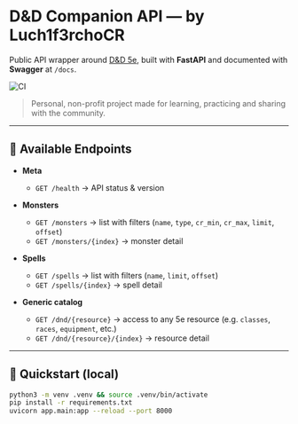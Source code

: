 # D&D Companion API — by Luch1f3rchoCR

Public API wrapper around [D&D 5e](https://www.dnd5eapi.co/), built with **FastAPI** and documented with **Swagger** at `/docs`.

![CI](https://github.com/Luch1f3rchoCR/dnd-companion-api/actions/workflows/ci.yml/badge.svg?branch=main)

> Personal, non-profit project made for learning, practicing and sharing with the community.

---

## 🔌 Available Endpoints

- **Meta**

  - `GET /health` → API status & version
- **Monsters**

  - `GET /monsters` → list with filters (`name`, `type`, `cr_min`, `cr_max`, `limit`, `offset`)
  - `GET /monsters/{index}` → monster detail
- **Spells**

  - `GET /spells` → list with filters (`name`, `limit`, `offset`)
  - `GET /spells/{index}` → spell detail
- **Generic catalog**

  - `GET /dnd/{resource}` → access to any 5e resource (e.g. `classes`, `races`, `equipment`, etc.)
  - `GET /dnd/{resource}/{index}` → resource detail

---

## 🚀 Quickstart (local)

```bash
python3 -m venv .venv && source .venv/bin/activate
pip install -r requirements.txt
uvicorn app.main:app --reload --port 8000
```

